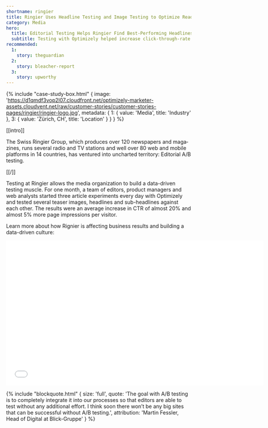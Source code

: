 ```yaml
---
shortname: ringier
title: Ringier Uses Headline Testing and Image Testing to Optimize Reader Engagement
category: Media
hero:
  title: Editorial Testing Helps Ringier Find Best-Performing Headlines and Teaser Images
  subtitle: Testing with Optimizely helped increase click-through-rate to articles by 20% and page impressions by almost 5%
recommended:
  1:
    story: theguardian
  2:
    story: bleacher-report
  3:
    story: upworthy
---
```

{% include "case-study-box.html"
    {
    image: 'https://d1qmdf3vop2l07.cloudfront.net/optimizely-marketer-assets.cloudvent.net/raw/customer-stories/customer-stories-pages/ringier/ringier-logo.jpg',
    metadata: {
      1: {
        value: 'Media',
        title: 'Industry'
      },
      3: {
        value: 'Zürich, CH',
        title: 'Location'
      }
    }
  }
%}

[[intro]]

The Swiss Ringier Group, which pro­duces over 120 news­papers and mag­a­zines, runs sev­eral ra­dio and TV stations and well over 80 web and mo­bile plat­forms in 14 coun­tries, has ventured into uncharted territory: Editorial A/B testing.

[[/]]

Testing at Ringier allows the media organization to build a data-driven testing muscle. For one month, a team of editors, product managers and web analysts started three article experiments every day with Optimizely and tested several teaser images, headlines and sub-headlines against each other. The results were an average increase in CTR of almost 20% and almost 5% more page impressions per visitor.

Learn more about how Rignier is affecting business results and building a data-driven culture:

<iframe src="//fast.wistia.net/embed/iframe/6525fan07x?videoFoam=true" allowtransparency="true" frameborder="0" scrolling="no" class="wistia_embed" name="wistia_embed" allowfullscreen mozallowfullscreen webkitallowfullscreen oallowfullscreen msallowfullscreen width="700" height="394"></iframe><script src="//fast.wistia.net/assets/external/E-v1.js"></script>

{% include "blockquote.html"
  {
    size: 'full',
    quote: 'The goal with A/B testing is to completely integrate it into our processes so that editors are able to test without any additional effort. I think soon there won’t be any big sites that can be successful without A/B testing.',
    attribution: 'Martin Fessler, Head of Digital at Blick-Gruppe'
  }
%}